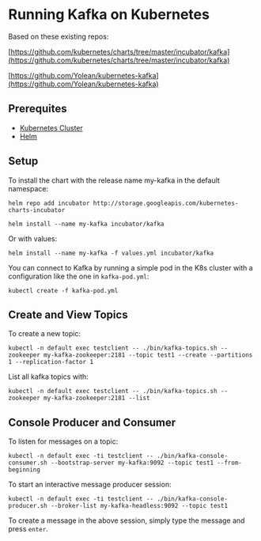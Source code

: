 # Running Kafka on Kubernetes

Based on these existing repos:

[https://github.com/kubernetes/charts/tree/master/incubator/kafka](https://github.com/kubernetes/charts/tree/master/incubator/kafka)

[https://github.com/Yolean/kubernetes-kafka](https://github.com/Yolean/kubernetes-kafka)

## Prerequites
- [Kubernetes Cluster](https://kubernetes.io/docs/setup/)
- [Helm](https://helm.sh/)

## Setup

To install the chart with the release name my-kafka in the default namespace:

`helm repo add incubator http://storage.googleapis.com/kubernetes-charts-incubator`

`helm install --name my-kafka incubator/kafka`

Or with values:

`helm install --name my-kafka -f values.yml incubator/kafka`

You can connect to Kafka by running a simple pod in the K8s cluster with a configuration like the one in `kafka-pod.yml`:

`kubectl create -f kafka-pod.yml`

## Create and View Topics

To create a new topic:

`kubectl -n default exec testclient -- ./bin/kafka-topics.sh --zookeeper my-kafka-zookeeper:2181 --topic test1 --create --partitions 1 --replication-factor 1`

List all kafka topics with:

`kubectl -n default exec testclient -- ./bin/kafka-topics.sh --zookeeper my-kafka-zookeeper:2181 --list`

## Console Producer and Consumer

To listen for messages on a topic:

`kubectl -n default exec -ti testclient -- ./bin/kafka-console-consumer.sh --bootstrap-server my-kafka:9092 --topic test1 --from-beginning`

To start an interactive message producer session:

`kubectl -n default exec -ti testclient -- ./bin/kafka-console-producer.sh --broker-list my-kafka-headless:9092 --topic test1`

To create a message in the above session, simply type the message and press `enter`.